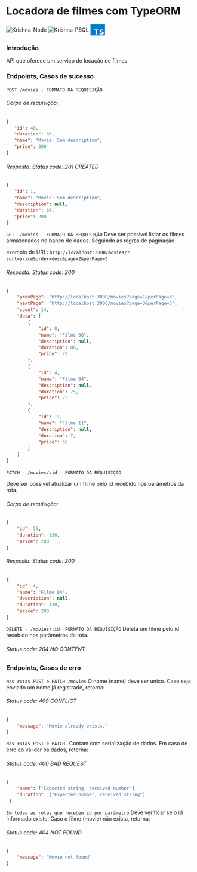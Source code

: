 # Locadora de filmes com TypeORM

<div>
    <img align="center" alt="Krishna-Node" height="30" width="40" src="https://www.vectorlogo.zone/logos/nodejs/nodejs-icon.svg">
    <img align="center" alt="Krishna-PSQL" height="30" width="40" src="https://www.vectorlogo.zone/logos/postgresql/postgresql-icon.svg">
     <img align="center" alt="Krishna-Ts" height="30" width="40" src="https://raw.githubusercontent.com/devicons/devicon/master/icons/typescript/typescript-plain.svg">
</div>


### Introdução

API que oferece um serviço de locação de filmes. 


### Endpoints, Casos de sucesso

`POST /movies - FORMATO DA REQUISIÇÃO`
###### Corpo de requisição:
```json
{
   "id": 40,
   "duration": 60,
   "name": "Movie: Sem description",
   "price": 200
}
```
###### Resposta: Status code: 201 CREATED

```json
{
   "id": 1,
   "name": "Movie: Sem description",
   "description": null,
   "duration": 60,
   "price": 200
}
```


`GET  /movies - FORMATO DA REQUISIÇÃO`
Deve ser possível listar os filmes armazenados no banco de dados. Seguindo as regras de paginação

exemplo de URL: `http://localhost:3000/movies/?sort=price&order=desc&page=2&perPage=3`

###### Resposta: Status code: 200 
```json
{
    "prevPage": "http://localhost:3000/movies?page=1&perPage=3",
    "nextPage": "http://localhost:3000/movies?page=3&perPage=3",
    "count": 14,
    "data": [
        {
            "id": 8,
            "name": "Filme 08",
            "description": null,
            "duration": 88,
            "price": 72
        },
        {
            "id": 4,
            "name": "Filme 04",
            "description": null,
            "duration": 75,
            "price": 72
        },
        {
            "id": 11,
            "name": "Filme 11",
            "description": null,
            "duration": 7,
            "price": 68
        }
    ]
}
```

`PATCH - /movies/:id - FORMATO DA REQUISIÇÃO`

Deve ser possível atualizar um filme pelo id recebido nos parâmetros da rota.
###### Corpo de requisição:
```json
{
    "id": 55,
    "duration": 130,
    "price": 200
}
```

###### Resposta: Status code: 200 
```json
{
    "id": 4,
    "name": "Filme 04",
    "description": null,
    "duration": 130,
    "price": 200
}
```


`DELETE - /movies/:id- FORMATO DA REQUISIÇÃO`
Deleta um filme pelo id recebido nos parâmetros da rota.

###### Status code: 204 NO CONTENT

### Endpoints, Casos de erro

`Nas rotas POST e PATCH /movies`
O nome (name) deve ser único.
Caso seja enviado um nome já registrado, retorna: 
###### Status code: 409 CONFLICT
```json
{
    "message": "Movie already exists."
}
```

`Nas rotas POST e PATCH `
Contam com serialização de dados.
Em caso de erro ao validar os dados,  retorna:
###### Status code: 400 BAD REQUEST
```json
{
    "name": ["Expected string, received number"],
    "duration": ["Expected number, received string"]
 }
```

`Em todas as rotas que recebem id por parâmetro`
 Deve verificar se o id informado existe.
 Caso o filme (movie) não exista,  retorna:
###### Status code: 404 NOT FOUND
```json
{
    "message": "Movie not found"
}
```




